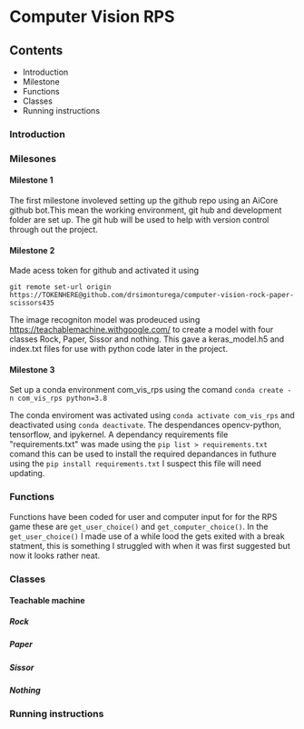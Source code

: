 # Computer Vision RPS

## Contents
* Introduction
* Milestone
* Functions
* Classes
* Running instructions

### Introduction


### Milesones

#### Milestone 1

The first milestone involeved setting up the github repo using an AiCore github bot.This mean the working environment, git hub and development folder are set up. The git hub will be used to help with version control through out the project.

#### Milestone 2

Made acess token for github and activated it using 
```
git remote set-url origin https://TOKENHERE@github.com/drsimonturega/computer-vision-rock-paper-scissors435
```
The image recogniton model was prodeuced using https://teachablemachine.withgoogle.com/ to create a model with four classes Rock, Paper, Sissor and nothing. This gave a keras_model.h5 and index.txt files for use with python code later in the project.

#### Milestone 3

Set up a conda environment com_vis_rps using the comand ```conda create -n com_vis_rps python=3.8```

The conda enviroment was activated using ```conda activate com_vis_rps``` and deactivated using ```conda deactivate```. The despendances opencv-python, tensorflow, and ipykernel. A dependancy requirements file "requirements.txt"  was made using the ```pip list > requirements.txt``` comand this can be used to install the required depandances in futhure using the ```pip install requirements.txt``` I suspect this file will need updating.

### Functions

Functions have been coded for user and computer input for for the RPS game these are ```get_user_choice()``` and ```get_computer_choice()```. In the ```get_user_choice()``` I made use of a while lood the gets exited with a break statment, this is something I struggled with when it was first suggested but now it looks rather neat.

### Classes

#### Teachable machine

##### Rock

##### Paper

##### Sissor

##### Nothing


### Running instructions
